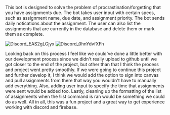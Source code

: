 This bot is designed to solve the problem of procrastination/forgetting that you have assignments due. The bot takes user input with certain specs, such as assignment name, due date, and assignment priority. The bot sends daily notications about the assignment. The user can also list the assignments that are currently in the database and delete them or mark them as complete.

![Discord_EAS2gLGjyx](https://user-images.githubusercontent.com/98119210/167515551-c3aaf05f-0efd-42b5-ad1c-97a6139b9719.png)
![Discord_0hnYdvfXFh](https://user-images.githubusercontent.com/98119210/167515561-c052180c-800e-40b6-9068-a935d03d9ab8.png)

Looking back on this process I feel like we could've done a little better with our development process since we didn't really upload to github until we got closer to the end of the project, but other than that I think the process and project went pretty smoothly. If we were going to continue this project and further develop it, I think we would add the option to sign into canvas and pull assignments from there that way you wouldn't have to manually add everything. Also, adding user input to specify the time that assignments were sent would be added too. Lastly, cleaning up the formatting of the list of assignments when the !list command is ran would be something we could do as well. All in all, this was a fun project and a great way to get experience working with discord and firebase.
